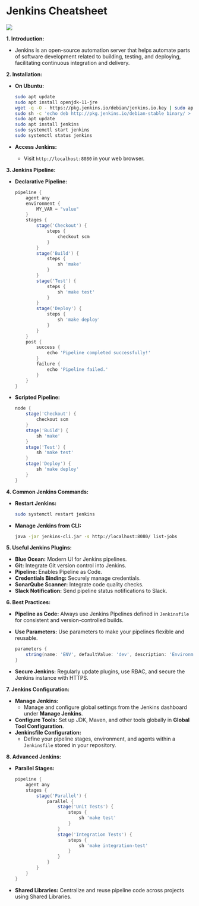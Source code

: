 # **Jenkins Cheatsheet**

![](https://imgur.com/jWGs9lH.png)

**1. Introduction:**

- Jenkins is an open-source automation server that helps automate parts of software development related to building, testing, and deploying, facilitating continuous integration and delivery.

**2. Installation:**

- **On Ubuntu:**

  ```bash
  sudo apt update
  sudo apt install openjdk-11-jre
  wget -q -O - https://pkg.jenkins.io/debian/jenkins.io.key | sudo apt-key add -
  sudo sh -c 'echo deb http://pkg.jenkins.io/debian-stable binary/ > /etc/apt/sources.list.d/jenkins.list'
  sudo apt update
  sudo apt install jenkins
  sudo systemctl start jenkins
  sudo systemctl status jenkins
  ```

- **Access Jenkins:**
  - Visit `http://localhost:8080` in your web browser.

**3. Jenkins Pipeline:**

- **Declarative Pipeline:**

  ```groovy
  pipeline {
      agent any
      environment {
          MY_VAR = "value"
      }
      stages {
          stage('Checkout') {
              steps {
                  checkout scm
              }
          }
          stage('Build') {
              steps {
                  sh 'make'
              }
          }
          stage('Test') {
              steps {
                  sh 'make test'
              }
          }
          stage('Deploy') {
              steps {
                  sh 'make deploy'
              }
          }
      }
      post {
          success {
              echo 'Pipeline completed successfully!'
          }
          failure {
              echo 'Pipeline failed.'
          }
      }
  }
  ```

- **Scripted Pipeline:**

  ```groovy
  node {
      stage('Checkout') {
          checkout scm
      }
      stage('Build') {
          sh 'make'
      }
      stage('Test') {
          sh 'make test'
      }
      stage('Deploy') {
          sh 'make deploy'
      }
  }
  ```

**4. Common Jenkins Commands:**

- **Restart Jenkins:**

  ```bash
  sudo systemctl restart jenkins
  ```

- **Manage Jenkins from CLI:**

  ```bash
  java -jar jenkins-cli.jar -s http://localhost:8080/ list-jobs
  ```

**5. Useful Jenkins Plugins:**

- **Blue Ocean:** Modern UI for Jenkins pipelines.
- **Git:** Integrate Git version control into Jenkins.
- **Pipeline:** Enables Pipeline as Code.
- **Credentials Binding:** Securely manage credentials.
- **SonarQube Scanner:** Integrate code quality checks.
- **Slack Notification:** Send pipeline status notifications to Slack.

**6. Best Practices:**

- **Pipeline as Code:** Always use Jenkins Pipelines defined in `Jenkinsfile` for consistent and version-controlled builds.
- **Use Parameters:** Use parameters to make your pipelines flexible and reusable.

  ```groovy
  parameters {
      string(name: 'ENV', defaultValue: 'dev', description: 'Environment')
  }
  ```

- **Secure Jenkins:** Regularly update plugins, use RBAC, and secure the Jenkins instance with HTTPS.

**7. Jenkins Configuration:**

- **Manage Jenkins:**
  - Manage and configure global settings from the Jenkins dashboard under **Manage Jenkins**.
- **Configure Tools:** Set up JDK, Maven, and other tools globally in **Global Tool Configuration**.
- **Jenkinsfile Configuration:**
  - Define your pipeline stages, environment, and agents within a `Jenkinsfile` stored in your repository.

**8. Advanced Jenkins:**

- **Parallel Stages:**

  ```groovy
  pipeline {
      agent any
      stages {
          stage('Parallel') {
              parallel {
                  stage('Unit Tests') {
                      steps {
                          sh 'make test'
                      }
                  }
                  stage('Integration Tests') {
                      steps {
                          sh 'make integration-test'
                      }
                  }
              }
          }
      }
  }
  ```

- **Shared Libraries:** Centralize and reuse pipeline code across projects using Shared Libraries.

